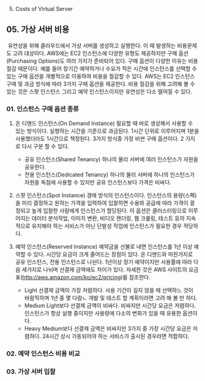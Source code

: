 05. Costs of Virtual Server 

## 05\. 가상 서버 비용
​ 유연성을 위해 클라우드에서 가상 서버를 생성하고 실행한다. 이 때 발생하는 비용문제도 고려 대상이다. AWS에는 EC2 인스턴스에 다양한 유형도 제공하지만 구매 옵션(Purchasing Options)도 여러 가지가 준비되어 있다. 구매 옵션이 다양한 이유는 비용 절감 때문이다. 예를 들어 장기간 예약하거나 수요가 적은 시간에 인스턴스를 선택할 수 있는 구매 옵션을 개별적으로 이용하여 비용을 절감할 수 있다. AWS는 EC2 인스턴스 구매 및 과금 방식에 따라 3가지 구매 옵션을 제공한다. 비용 절감을 위해 고려해 볼 수 있는 것은 스팟 인스턴스 그리고 예약 인스턴스이지만 유연성은 다소 떨어질 수 있다.

### 01. 인스턴스 구매 옵션 종류
01. 온 디맨드 인스턴스(On Demand Instance)
	필요할 때 바로 생성해서 사용할 수 있는 방식이다. 실행하는 시간을 기준으로 과금된다. 1시간 단위로 이루어지며 1분을 사용했더라도 1시간으로 책정된다. 3가지 방식중 가장 비싼 구매 옵션이다. 2 가지로 다시 구분 할 수 있다.
	- 공유 인스턴스(Shared Tenancy)
	  하나의 물리 서버에 여러 인스턴스가 자원을 공유한다. 
	- 전용 인스턴스(Dedicated Tenancy)
	  하나의 물리 서버에 하나의 인스턴스가 자원을 독점에 사용할 수 있지만 공유 인스턴스보다 가격은 비싸다.
	  
02. 스팟 인스턴스(Spot Instance)
	경매 방식의 인스턴스이다. 인스턴스의 용량(스펙)을 미리 결정하고 원하는 가격을 입력하여 입찰하면 수용와 공급에 따라 가격이 결정되고 높게 입찰한 사람에게 인스턴스가 할당된다. 이 옵션은 클러스터링으로 이루어지는 데이터 분석작업, 이미지 변환, 비디오 렌더링, 웹 크롤링, 테스트 등의 지속적으로 유지해야 하는 서비스가 아닌 단발성 작업에 인스턴스가 필요한 경우 적당하다.
	
04. 예약 인스턴스(Reserved Instance)
	예약금을 선불로 내면 인스턴스를 1년 이상 예약할 수 있다. 시간당 요금이 크게 줄어드는 장점이 있다. 온 디맨드와 마찬가지로 공유 인스턴스, 전용 인스턴스로 나뉜다. 1년이상 장기 예약이지만 사용률에 따라 다음 세가지로 나뉘며 선결제 금액에도 차이가 있다. 자세한 것은 AWS 사이트의 요금표(http://aws.amazon.com/ko/ec2/pricing)를 참조한다.
	- Light
	  선결제 금액이 가장 저렴하다. 사용 기간이 길지 않을 때 선택하느 것이 바람직하며 1년 중 몇 다람ㄴ 개발 및 테스트 할 계획이라면 고려 해 볼 만 하다. 
	- Medium
	  Light보다 선결제 금액이 비싸다. 비싸지만 시간당 요금은 저렴하다. 인스턴스가 항상 실행 중이지만 사용량에 다소의 변화가 있을 때 유용한 옵션이다.
	- Heavy
	  Medium보다 선결제 금액은 비싸지만 3가지 중 가장 시간당 요금은 저렴하다. 24시간 상시 가동되어야 하는 서비스가 출시된 경우라면 적합하다.

### 02. 예약 인스턴스 비용 비교

### 03. 가상 서버 입찰


